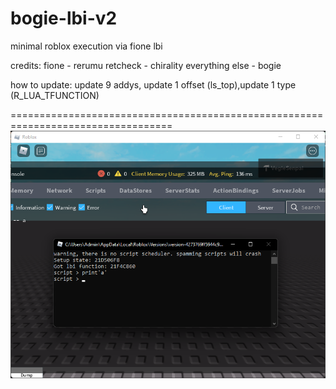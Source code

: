 # bogie-lbi-v2

minimal roblox execution via fione lbi

credits:
fione - rerumu
retcheck - chirality
everything else - bogie

how to update: update 9 addys, update 1 offset (ls_top),update 1 type (R_LUA_TFUNCTION)

==================================================================================
![alt text](https://github.com/VegieIsCute/bogie-lbi-v2/blob/main/RobloxPlayerBeta_flEWWKuKJs.png?raw=true)
